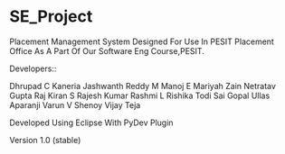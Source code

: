 SE_Project
==========

Placement Management System Designed For Use In PESIT Placement Office
As A Part Of Our Software Eng Course,PESIT.

Developers::
 
Dhrupad C Kaneria
Jashwanth Reddy M
Manoj E
Mariyah Zain
Netratav Gupta
Raj Kiran S
Rajesh Kumar
Rashmi L
Rishika Todi
Sai Gopal
Ullas Aparanji
Varun V Shenoy
Vijay Teja

Developed Using Eclipse With PyDev Plugin

Version 1.0 (stable)